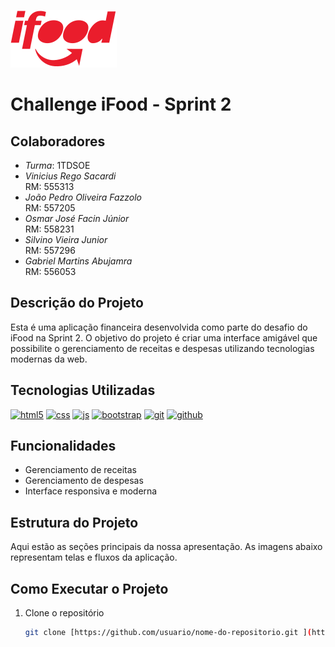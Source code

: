 ﻿![Imagem 1](./images/logo-principal-ifood.svg)
 # Challenge iFood - Sprint 2

## Colaboradores
- *Turma*: 1TDSOE
- *Vinicius Rego Sacardi*  
  RM: 555313
- *João Pedro Oliveira Fazzolo*  
  RM: 557205
- *Osmar José Facin Júnior*  
  RM: 558231
- *Silvino Vieira Junior*  
  RM: 557296
- *Gabriel Martins Abujamra*  
  RM: 556053

## Descrição do Projeto
Esta é uma aplicação financeira desenvolvida como parte do desafio do iFood na Sprint 2. O objetivo do projeto é criar uma interface amigável que possibilite o gerenciamento de receitas e despesas utilizando tecnologias modernas da web.

## Tecnologias Utilizadas

<div style="display: inline_block">
  <a href="#" title="HTML5"><img  alt="html5" src="https://img.shields.io/badge/HTML5-E34F26?style=for-the-badge&logo=html5&logoColor=white" /></a>
  <a href="#" title="CSS3"><img  alt="css" src="https://img.shields.io/badge/CSS3-1572B6?style=for-the-badge&logo=css3&logoColor=white" /></a>
  <a href="#" title="JavaScript"><img  alt="js" src="https://img.shields.io/badge/JavaScript-F7DF1E?style=for-the-badge&logo=javascript&logoColor=black" /></a>
    <a href="#" title="Bootstrap"><img  alt="bootstrap" src="https://img.shields.io/badge/Bootstrap-563D7C?style=for-the-badge&logo=bootstrap&logoColor=white" /></a>
  <a href="#" title="Git"><img alt="git" src="https://img.shields.io/badge/GIT-E44C30?style=for-the-badge&logo=git&logoColor=white"></a>
  <a href="#" title="GitHub"><img alt="github" src="https://img.shields.io/badge/GitHub-100000?style=for-the-badge&logo=github&logoColor=white"></a>
</div>

## Funcionalidades
- Gerenciamento de receitas
- Gerenciamento de despesas
- Interface responsiva e moderna

## Estrutura do Projeto
Aqui estão as seções principais da nossa apresentação. As imagens abaixo representam telas e fluxos da aplicação.

## Como Executar o Projeto
1. Clone o repositório
   ```bash
   git clone [https://github.com/usuario/nome-do-repositorio.git ](https://github.com/JoaoPedroFazzolo/challengerIfood.git)
